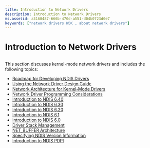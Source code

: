 ```yaml
---
title: Introduction to Network Drivers
description: Introduction to Network Drivers
ms.assetid: a3160487-666b-470d-a551-d04b0723d0e7
keywords: ["network drivers WDK , about network drivers"]
---
```


# Introduction to Network Drivers


## <a href="" id="ddk-network-drivers-ng"></a>


This section discusses kernel-mode network drivers and includes the following topics:

-   [Roadmap for Developing NDIS Drivers](roadmap-for-developing-ndis-drivers.md)
-   [Using the Network Driver Design Guide](using-the-network-driver-design-guide.md)
-   [Network Architecture for Kernel-Mode Drivers](network-architecture-for-kernel-mode-drivers.md)
-   [Network Driver Programming Considerations](network-driver-programming-considerations.md)
-   [Introduction to NDIS 6.40](introduction-to-ndis-6-40.md)
-   [Introduction to NDIS 6.30](introduction-to-ndis-6-30.md)
-   [Introduction to NDIS 6.20](introduction-to-ndis-6-20.md)
-   [Introduction to NDIS 6.1](introduction-to-ndis-6-1.md)
-   [Introduction to NDIS 6.0](introduction-to-ndis-6-0.md)
-   [Driver Stack Management](driver-stack-management.md)
-   [NET\_BUFFER Architecture](net-buffer-architecture.md)
-   [Specifying NDIS Version Information](specifying-ndis-version-information.md)
-   [Introduction to NDIS PDPI](introduction-to-ndis-pdpi.md)

 

 





